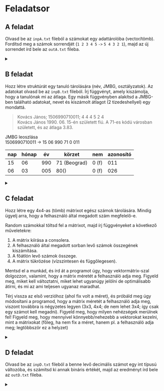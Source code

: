 # Feladatsor

## A feladat

Olvasd be az `inpA.txt` fileból a számokat egy adattárolóba (vector/tömb). Fordítsd meg a számok sorrendjét (`1 2 3 4 5` `->` `5 4 3 2 1`), majd az új sorrendet írd bele az `outA.txt` fileba.

<details> <summary> </summary> 
    
---

*`inpA.txt`*

    1 6 8 4 9 3 5 7 9 5 6 1 8 4

*`outA.txt`*

    4 8 1 6 5 9 7 5 3 9 4 8 6 1

---

*`inpA.txt`*

    1 2 3 4 5 6 7 8 9

*`outA.txt`*

    9 8 7 6 5 4 3 2 1

---
*`console`*
``` txt
    
```

---

</details>

## B feladat

Hozz létre struktúrát egy tanuló tárolására (név, JMBG, osztályzatok). Az adatokat olvasd be az `inpB.txt` fileból. Írj függvényt, amely kiszámolja, hogy a tanulónak mi az átlaga. Egy másik függvényben alakítsd a JMBG-ben található adatokat, nevet és kiszámolt átlagot (2 tizedeshellyel) egy mondattá.
> Kovács János; 1506990710011; 4 4 4 5 2 4  
Kovács János 1990. 06. 15-én született fiú. A 71-es kódú városban született, és az átlaga 3.83.

JMBG leoszlása  
1506990710011 -> 15 06 990 71 0 011

|nap|hónap|év|körzet|nem|azonosító|
|-|-|-|-|-|-|
|15|06|990|71 (Beograd)|0 (f)|011|
|06|03|005|80() |0 (f)|026|

<details> <summary>  </summary>

---

*`inpB.txt`*
```txt
Kovács János; 1506990710011; 4 4 4 5 2 4
Nagy Eszter; 2008984405017; 1 1 2 4 2
Tóth Péter; 0603005800026; 3 5 2 4 5 2
Szabó Anna; 3011999925021; 1 1 1 5 1 2 5 3
Horváth Gábor; 2507950820135; 4 3 3 2 2 2
Kovács Kinga; 1404993105004; 1 2 2 4 1 5 4 4
Molnár Balázs; 1806997800012; 4 5 5 5 4 2
Varga Zsuzsanna; 1001008915010; 2 5 1 5
Farkas Ádám; 0303978900023; 3 5 1 4 1 2 5 4
Papp Katalin; 2205995305005; 3 2 2 5 1 5 2 4
```

---

*`console`*

```txt
Kovács János 1990. 06. 15.-án/én született fiú. A 71-es kódú városban született, és az átlaga 3.800.
Nagy Eszter 1984. 08. 20.-án/én született lány. A 40-es kódú városban született, és az átlaga 2.000.
Tóth Péter 1005. 03. 06.-án/én született fiú. A 61-es kódú városban született, és az átlaga 3.800.
Szabó Anna 1999. 11. 30.-án/én született lány. A 92-es kódú városban született, és az átlaga 2.285714.
Horváth Gábor 1950. 07. 25.-án/én született fiú. A 62-es kódú városban született, és az átlaga 2.800000.
Kovács Kinga 1993. 04. 14.-án/én született lány. A 10-es kódú városban született, és az átlaga 2.714286.
Molnár Balázs 1997. 06. 18.-án/én született fiú. A 80-es kódú városban született, és az átlaga 4.600000.
Varga Zsuzsanna 1008. 01. 10.-án/én született lány. A 91-es kódú városban született, és az átlaga 2.666667.
Farkas Ádám 1978. 03. 03.-án/én született fiú. A 90-es kódú városban született, és az átlaga 3.000000.
Papp Katalin 1995. 05. 22.-án/én született lány. A 30-es kódú városban született, és az átlaga 2.857143.
```

---

</details>

## C feladat

Hozz létre egy 4x4-as (tömb) mátrixot egész számok tárolására. Mindig ügyelj arra, hogy a felhasználó által megadott szám megfelelő-e.

Random számokkal töltsd fel a mátrixot, majd írj függvényeket a következő műveletekre:

1. A mátrix kiírása a consolera.
2. A felhasználó által megadott sorban levő számok összegének kiszámítása.
3. A főátlón levő számok összege.
4. A mátrix tükrözése (vízszintesen és függőlegesen).

Mentsd el a munkád, és írd át a programot úgy, hogy vektormátrix-szal dolgozzon, valamint, hogy a mátrix méretét a felhasználó adja meg. Figyeld meg, miket kell változtatni, miket lehet ugyanúgy jelölni de optimálisabb átírni, és mi az ami teljesen ugyanaz maradhat. 

Térj vissza az első verzióhoz (ahol fix volt a méret), és próbáld meg úgy módosítani a programod, hogy a mátrix méretét a felhasználó adja meg, viszont továbbra is négyzetes legyen (3x3, 4x4; de nem lehet 3x4; így csak egy számot kell megadni). 
Figyeld meg, hogy milyen nehézségek merülnek fel! Figyeld meg, hogy mennyivel könnyebb/nehezebb a vektorokat kezelni, mint a mátrixokat (főleg, ha nem fix a méret, hanem pl. a felhasználó adja meg; legtöbbször ez a helyzet)




<details> <summary>   </summary>

---

*`console`*

```txt
Kérem a mátrix méretét: 3
43 85 65
49 94 73
94 50 68
Hanyadik sor összegét szeretné tudni? 2
A(z) 2. sor összege: 216
Tükrözés után:
94 50 68
49 94 73
43 85 65
A főátló összege: 253
```

---

</details>

## D feladat

Olvasd be az `inpD.txt` fileból a benne levő decimális számot egy int típusú változóba, és számítsd ki annak bináris értékét, majd az eredményt írd bele az `outD.txt` fileba.

<details> <summary> </summary>

---

*`inpD.txt`*
```txt
1042
```

*`outD.txt`*
```
10000010010
```
---

*`inpD.txt`*
```txt
1031
```

*`outD.txt`*
```
10000000111
```
---
*`console`*
```
    
```